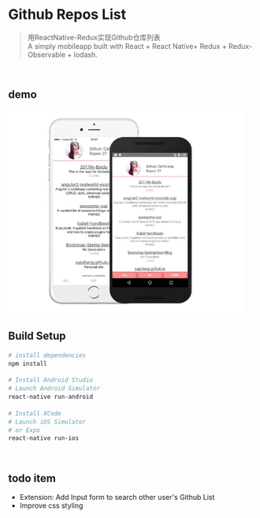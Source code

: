 # Github Repos List

> 用ReactNative-Redux实现Github仓库列表<br>
> A simply mobileapp built with React + React Native+ Redux + Redux-Observable + lodash.
<br>

## demo
<img src="./nativeList.JPG" alt="Native-GithubRepos-List" width="480px" height="auto">
<br>

## Build Setup

``` bash
# install dependencies
npm install

# Install Android Studio
# Launch Android Simulator
react-native run-android

# Install XCode
# Launch iOS Simulator
# or Expo 
react-native run-ios

```
<br>


## todo item
- Extension: Add Input form to search other user's Github List
- Improve css styling
<br>